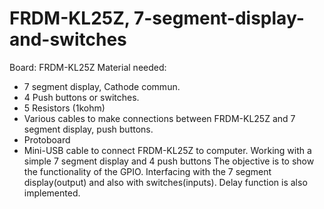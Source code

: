# FRDM-KL25Z, 7-segment-display-and-switches
Board: FRDM-KL25Z
Material needed:
 - 7 segment display, Cathode commun.
 - 4 Push buttons or switches.
 - 5 Resistors (1kohm)
 - Various cables to make connections between FRDM-KL25Z and 7 segment display, push buttons.
 - Protoboard
 - Mini-USB cable to connect FRDM-KL25Z to computer.
Working with a simple 7 segment display and 4 push buttons 
The objective is to show the functionality of the GPIO. Interfacing with the 7 segment display(output) and also with switches(inputs). 
Delay function is also implemented. 
